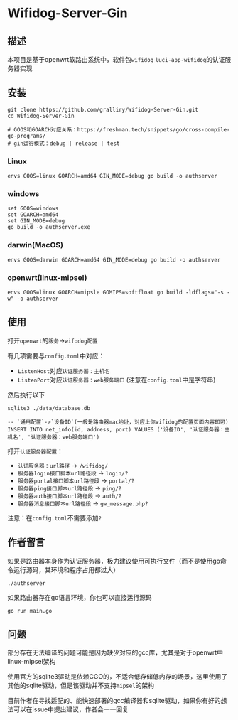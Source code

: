 # Wifidog-Server-Gin

## 描述

本项目是基于openwrt软路由系统中，软件包`wifidog` `luci-app-wifidog`的认证服务器实现

## 安装

```shell
git clone https://github.com/gralliry/Wifidog-Server-Gin.git
cd Wifidog-Server-Gin

# GOOS和GOARCH对应关系：https://freshman.tech/snippets/go/cross-compile-go-programs/
# gin运行模式：debug | release | test
```

### Linux

```shell
envs GOOS=linux GOARCH=amd64 GIN_MODE=debug go build -o authserver
```

### windows

```shell
set GOOS=windows
set GOARCH=amd64
set GIN_MODE=debug
go build -o authserver.exe
```
### darwin(MacOS)

```shell
envs GOOS=darwin GOARCH=amd64 GIN_MODE=debug go build -o authserver
```

### openwrt(linux-mipsel)

```shell
envs GOOS=linux GOARCH=mipsle GOMIPS=softfloat go build -ldflags="-s -w" -o authserver
```

## 使用

打开`openwrt`的`服务`->`wifodog配置`

有几项需要与`config.toml`中对应：

* `ListenHost`对应`认证服务器：主机名`
* `ListenPort`对应`认证服务器：web服务端口` (注意在`config.toml`中是字符串)

然后执行以下
```shell
sqlite3 ./data/database.db
```
```sqlite
-- `通用配置`->`设备ID`(一般是路由器mac地址，对应上你wifidog的配置页面内容即可)
INSERT INTO net_info(id, address, port) VALUES ('设备ID', '认证服务器：主机名', '认证服务器：web服务端口')
```

打开`认证服务器配置`：

* `认证服务器：url路径` -> `/wifidog/`
* `服务器login接口脚本url路径段` -> `login/?`
* `服务器portal接口脚本url路径段` -> `portal/?`
* `服务器ping接口脚本url路径段` -> `ping/?`
* `服务器auth接口脚本url路径段` -> `auth/?`
* `服务器消息接口脚本url路径段` -> `gw_message.php?`

注意：在`config.toml`不需要添加`?`

## 作者留言

如果是路由器本身作为认证服务器，极力建议使用可执行文件（而不是使用go命令运行源码，其环境和程序占用都过大）

```shell
./authserver
```

如果路由器存在go语言环境，你也可以直接运行源码

```shell
go run main.go
```

## 问题

部分存在无法编译的问题可能是因为缺少对应的gcc库，尤其是对于openwrt中linux-mipsel架构

使用官方的sqlite3驱动是依赖CGO的，不适合低存储低内存的场景，这里使用了其他的sqlite驱动，但是该驱动并不支持`mipsel`的架构

目前作者在寻找适配的、能快速部署的gcc编译器和sqlite驱动，如果你有好的想法可以在issue中提出建议，作者会一一回复
